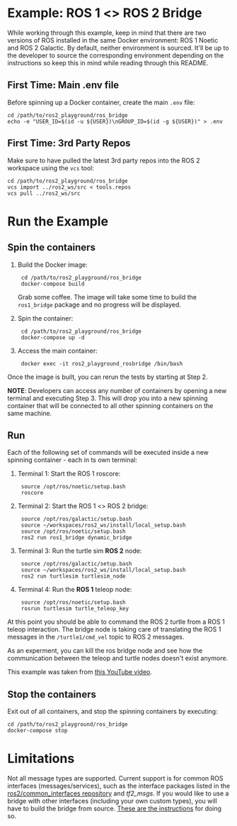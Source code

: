 # Example: ROS 1 <> ROS 2 Bridge

While working through this example, keep in mind that there are two versions of
ROS installed in the same Docker environment: ROS 1 Noetic and ROS 2 Galactic. By
default, neither environment is sourced. It'll be up to the developer to source
the corresponding environment depending on the instructions so keep this in mind
while reading through this README.

## First Time: Main .env file

Before spinning up a Docker container, create the main `.env` file:

    cd /path/to/ros2_playground/ros_bridge
    echo -e "USER_ID=$(id -u ${USER})\nGROUP_ID=$(id -g ${USER})" > .env

## First Time: 3rd Party Repos

Make sure to have pulled the latest 3rd party repos into the ROS 2 workspace
using the `vcs` tool:

    cd /path/to/ros2_playground/ros_bridge
    vcs import ../ros2_ws/src < tools.repos
    vcs pull ../ros2_ws/src

# Run the Example

## Spin the containers

1. Build the Docker image:

        cd /path/to/ros2_playground/ros_bridge
        docker-compose build

    Grab some coffee. The image will take some time to build the `ros1_bridge`
    package and no progress will be displayed.

2. Spin the container:

        cd /path/to/ros2_playground/ros_bridge
        docker-compose up -d

3. Access the main container:

        docker exec -it ros2_playground_rosbridge /bin/bash

Once the image is built, you can rerun the tests by starting at Step 2.

**NOTE**: Developers can access any number of containers by opening a new
terminal and executing Step 3. This will drop you into a new spinning container
that will be connected to all other spinning containers on the same machine.

## Run

Each of the following set of commands will be executed inside a new spinning
container - each in ts own terminal:

1. Terminal 1: Start the ROS 1 roscore:

        source /opt/ros/noetic/setup.bash
        roscore

2. Terminal 2: Start the ROS 1 <> ROS 2 bridge:

        source /opt/ros/galactic/setup.bash
        source ~/workspaces/ros2_ws/install/local_setup.bash
        source /opt/ros/noetic/setup.bash
        ros2 run ros1_bridge dynamic_bridge

3. Terminal 3: Run the turtle sim **ROS 2** node:

        source /opt/ros/galactic/setup.bash
        source ~/workspaces/ros2_ws/install/local_setup.bash
        ros2 run turtlesim turtlesim_node

4. Terminal 4: Run the **ROS 1** teleop node:

        source /opt/ros/noetic/setup.bash
        rosrun turtlesim turtle_teleop_key

At this point you should be able to command the ROS 2 turtle from a ROS 1 teleop
interaction. The bridge node is taking care of translating the ROS 1 messages in
the `/turtle1/cmd_vel` topic to ROS 2 messages.

As an experment, you can kill the ros bridge node and see how the
communication between the teleop and turtle nodes doesn't exist anymore.

This example was taken
from [this YouTube video](https://www.youtube.com/watch?v=sJLvv1xtjSM).

## Stop the containers

Exit out of all containers, and stop the spinning containers by executing:

    cd /path/to/ros2_playground/ros_bridge
    docker-compose stop

# Limitations

Not all message types are supported. Current support is for common ROS
interfaces (messages/services), such as the interface packages listed in
the
[ros2/common_interfaces repository](https://github.com/ros2/common_interfaces)
and *tf2_msgs*. If you would like to use a bridge with other interfaces
(including your own custom types), you will have to build the bridge from
source. [These are the instructions](https://github.com/ros2/ros1_bridge/tree/galactic#building-the-bridge-from-source) for
doing so.
